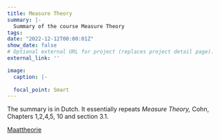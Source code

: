 ```yaml
---
title: Measure Theory
summary: |-
  Summary of the course Measure Theory
tags:
date: "2022-12-12T00:00:01Z"
show_date: false
# Optional external URL for project (replaces project detail page).
external_link: ''

image:
  caption: |-
        
  focal_point: Smart
---
```

The summary is in Dutch. It essentially repeats <i>Measure Theory,</i> Cohn, Chapters 1,2,4,5, 10 and section 3.1.

[Maattheorie](Maattheorie_Samenvatting.pdf)